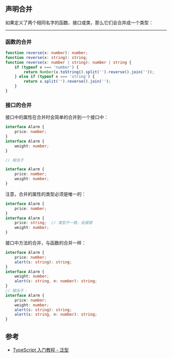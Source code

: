 ## 声明合并

如果定义了两个相同名字的函数、接口或类，那么它们会合并成一个类型：

* * *
### 函数的合并

```typescript
function reverse(x: number): number;
function reverse(x: string): string;
function reverse(x: number | string): number | string {
    if (typeof x === 'number') {
        return Number(x.toString().split('').reverse().join(''));
    } else if (typeof x === 'string') {
        return x.split('').reverse().join('');
    }
}
```
### 接口的合并

接口中的属性在合并时会简单的合并到一个接口中：

```typescript
interface Alarm {
    price: number;
}
interface Alarm {
    weight: number;
}

// 相当于

interface Alarm {
    price: number;
    weight: number;
}

```
注意，合并的属性的类型必须是唯一的：

```typescript
interface Alarm {
    price: number;
}
interface Alarm {
    price: string;  // 类型不一致，会报错
    weight: number;
}
```
接口中方法的合并，与函数的合并一样：

```typescript
interface Alarm {
    price: number;
    alert(s: string): string;
}
interface Alarm {
    weight: number;
    alert(s: string, n: number): string;
}
// 相当于：
interface Alarm {
    price: number;
    weight: number;
    alert(s: string): string;
    alert(s: string, n: number): string;
}
```
## 参考
-   [TypeScript 入门教程 - 泛型](https://ts.xcatliu.com/advanced/declaration-merging.html)
